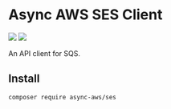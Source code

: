 # Async AWS SES Client

![](https://github.com/async-aws/ses/workflows/Tests/badge.svg?branch=master)
![](https://github.com/async-aws/ses/workflows/BC%20Check/badge.svg?branch=master)

An API client for SQS.

## Install

```cli
composer require async-aws/ses
```
